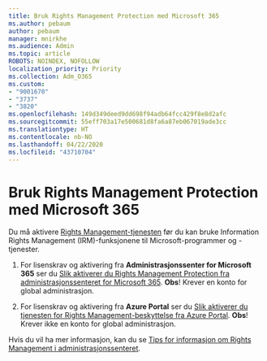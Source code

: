 ```yaml
---
title: Bruk Rights Management Protection med Microsoft 365
ms.author: pebaum
author: pebaum
manager: mnirkhe
ms.audience: Admin
ms.topic: article
ROBOTS: NOINDEX, NOFOLLOW
localization_priority: Priority
ms.collection: Adm_O365
ms.custom:
- "9001670"
- "3737"
- "3820"
ms.openlocfilehash: 149d349deed9dd698f94adb64fcc429f8e8d2afc
ms.sourcegitcommit: 55eff703a17e500681d8fa6a87eb067019ade3cc
ms.translationtype: HT
ms.contentlocale: nb-NO
ms.lasthandoff: 04/22/2020
ms.locfileid: "43710704"
---
```

# <a name="use-rights-management-protection-with-microsoft-365"></a>Bruk Rights Management Protection med Microsoft 365

Du må aktivere [Rights Management-tjenesten](https://docs.microsoft.com/azure/information-protection/what-is-azure-rms) før du kan bruke Information Rights Management (IRM)-funksjonene til Microsoft-programmer og -tjenester.

1. For lisenskrav og aktivering fra **Administrasjonssenter for Microsoft 365** ser du [Slik aktiverer du Rights Management Protection fra administrasjonssenteret for Microsoft 365](https://docs.microsoft.com/azure/information-protection/activate-office365). **Obs**! Krever en konto for global administrasjon.

2. For lisenskrav og aktivering fra **Azure Portal** ser du [Slik aktiverer du tjenesten for Rights Management-beskyttelse fra Azure Portal](https://docs.microsoft.com/azure/information-protection/activate-azure). **Obs**! Krever ikke en konto for global administrasjon.

Hvis du vil ha mer informasjon, kan du se [Tips for informasjon om Rights Management i administrasjonssenteret](https://docs.microsoft.com/office365/enterprise/activate-rms-in-office-365).
